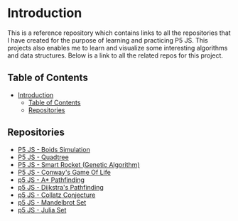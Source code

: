 # Introduction

This is a reference repository which contains links to all the repositories that I have created for the purpose of learning and practicing P5 JS.
This projects also enables me to learn and visualize some interesting algorithms and data structures. Below is a link to all the related repos for this project.

## Table of Contents

- [Introduction](#introduction)
  - [Table of Contents](#table-of-contents)
  - [Repositories](#repositories)

## Repositories

- [P5 JS - Boids Simulation](https://github.com/ghostscypher/boids_simulation)
- [P5 JS - Quadtree](https://github.com/ghostscypher/quadtree)
- [P5 JS - Smart Rocket (Genetic Algorithm)](https://github.com/ghostscypher/smart_rocket)
- [P5 JS - Conway's Game Of Life](https://github.com/ghostscypher/game_of_life)
- [p5 JS - A* Pathfinding](https://github.com/ghostscypher/a_star)
- [p5 JS - Dijkstra's Pathfinding](https://github.com/ghostscypher/dijkstra)
- [p5 JS - Collatz Conjecture](https://github.com/ghostscypher/collatz_conjecture)
- [p5 JS - Mandelbrot Set](https://github.com/ghostscypher/mandelbrot_set)
- [p5 JS - Julia Set](https://github.com/ghostscypher/julia_set)